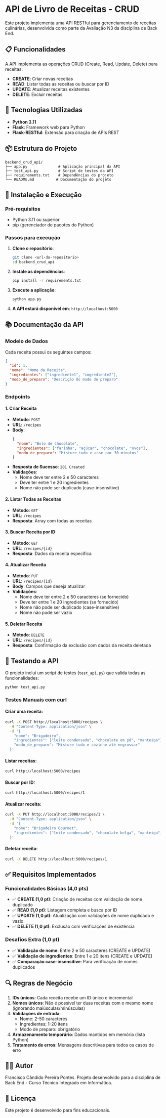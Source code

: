 # API de Livro de Receitas - CRUD

Este projeto implementa uma API RESTful para gerenciamento de receitas culinárias, desenvolvida como parte da Avaliação N3 da disciplina de Back End.

## 📋 Funcionalidades

A API implementa as operações CRUD (Create, Read, Update, Delete) para receitas:

- **CREATE**: Criar novas receitas
- **READ**: Listar todas as receitas ou buscar por ID
- **UPDATE**: Atualizar receitas existentes
- **DELETE**: Excluir receitas

## 🚀 Tecnologias Utilizadas

- **Python 3.11**
- **Flask**: Framework web para Python
- **Flask-RESTful**: Extensão para criação de APIs REST

## 📦 Estrutura do Projeto

```
backend_crud_api/
├── app.py              # Aplicação principal da API
├── test_api.py         # Script de testes da API
├── requirements.txt    # Dependências do projeto
└── README.md          # Documentação do projeto
```

## 🔧 Instalação e Execução

### Pré-requisitos
- Python 3.11 ou superior
- pip (gerenciador de pacotes do Python)

### Passos para execução

1. **Clone o repositório**:
   ```bash
   git clone <url-do-repositorio>
   cd backend_crud_api
   ```

2. **Instale as dependências**:
   ```bash
   pip install -r requirements.txt
   ```

3. **Execute a aplicação**:
   ```bash
   python app.py
   ```

4. **A API estará disponível em**: `http://localhost:5000`

## 📚 Documentação da API

### Modelo de Dados

Cada receita possui os seguintes campos:

```json
{
  "id": 1,
  "nome": "Nome da Receita",
  "ingredientes": ["ingrediente1", "ingrediente2"],
  "modo_de_preparo": "Descrição do modo de preparo"
}
```

### Endpoints

#### 1. Criar Receita
- **Método**: `POST`
- **URL**: `/recipes`
- **Body**:
  ```json
  {
    "nome": "Bolo de Chocolate",
    "ingredientes": ["farinha", "açúcar", "chocolate", "ovos"],
    "modo_de_preparo": "Misture tudo e asse por 30 minutos"
  }
  ```
- **Resposta de Sucesso**: `201 Created`
- **Validações**:
  - Nome deve ter entre 2 e 50 caracteres
  - Deve ter entre 1 e 20 ingredientes
  - Nome não pode ser duplicado (case-insensitive)

#### 2. Listar Todas as Receitas
- **Método**: `GET`
- **URL**: `/recipes`
- **Resposta**: Array com todas as receitas

#### 3. Buscar Receita por ID
- **Método**: `GET`
- **URL**: `/recipes/{id}`
- **Resposta**: Dados da receita específica

#### 4. Atualizar Receita
- **Método**: `PUT`
- **URL**: `/recipes/{id}`
- **Body**: Campos que deseja atualizar
- **Validações**:
  - Nome deve ter entre 2 e 50 caracteres (se fornecido)
  - Deve ter entre 1 e 20 ingredientes (se fornecido)
  - Nome não pode ser duplicado (case-insensitive)
  - Nome não pode ser vazio

#### 5. Deletar Receita
- **Método**: `DELETE`
- **URL**: `/recipes/{id}`
- **Resposta**: Confirmação da exclusão com dados da receita deletada

## 🧪 Testando a API

O projeto inclui um script de testes (`test_api.py`) que valida todas as funcionalidades:

```bash
python test_api.py
```

### Testes Manuais com curl

#### Criar uma receita:
```bash
curl -X POST http://localhost:5000/recipes \
  -H "Content-Type: application/json" \
  -d '{
    "nome": "Brigadeiro",
    "ingredientes": ["leite condensado", "chocolate em pó", "manteiga"],
    "modo_de_preparo": "Misture tudo e cozinhe até engrossar"
  }'
```

#### Listar receitas:
```bash
curl http://localhost:5000/recipes
```

#### Buscar por ID:
```bash
curl http://localhost:5000/recipes/1
```

#### Atualizar receita:
```bash
curl -X PUT http://localhost:5000/recipes/1 \
  -H "Content-Type: application/json" \
  -d '{
    "nome": "Brigadeiro Gourmet",
    "ingredientes": ["leite condensado", "chocolate belga", "manteiga", "granulado"]
  }'
```

#### Deletar receita:
```bash
curl -X DELETE http://localhost:5000/recipes/1
```

## ✅ Requisitos Implementados

### Funcionalidades Básicas (4,0 pts)
- ✅ **CREATE (1,0 pt)**: Criação de receitas com validação de nome duplicado
- ✅ **READ (1,0 pt)**: Listagem completa e busca por ID
- ✅ **UPDATE (1,0 pt)**: Atualização com validações de nome duplicado e vazio
- ✅ **DELETE (1,0 pt)**: Exclusão com verificações de existência

### Desafios Extra (1,0 pt)
- ✅ **Validação de nome**: Entre 2 e 50 caracteres (CREATE e UPDATE)
- ✅ **Validação de ingredientes**: Entre 1 e 20 itens (CREATE e UPDATE)
- ✅ **Comparação case-insensitive**: Para verificação de nomes duplicados

## 🔍 Regras de Negócio

1. **IDs únicos**: Cada receita recebe um ID único e incremental
2. **Nomes únicos**: Não é possível ter duas receitas com o mesmo nome (ignorando maiúsculas/minúsculas)
3. **Validações de entrada**:
   - Nome: 2-50 caracteres
   - Ingredientes: 1-20 itens
   - Modo de preparo: obrigatório
4. **Armazenamento temporário**: Dados mantidos em memória (lista Python)
5. **Tratamento de erros**: Mensagens descritivas para todos os casos de erro

## 👨‍💻 Autor
Francisco Cândido Pereira Pontes.
Projeto desenvolvido para a disciplina de Back End - Curso Técnico Integrado em Informática.

## 📄 Licença

Este projeto é desenvolvido para fins educacionais.
